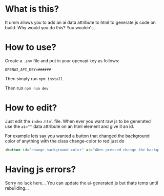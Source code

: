 # What is this?

It umm allows you to add an ai data attribute to html to generate js code on build. Why would you do this? You wouldn't...

# How to use?

Create a `.env` file and put in your openapi key as follows:

```
OPENAI_API_KEY=######
```

Then simply run 
`npm install`

Then run
`npm run dev`

# How to edit?

Just edit the `index.html` file. When ever you want raw js to be generated use the `ai=""` data attribute on an html element and give it an id.

For example lets say you wanted a button that changed the background color of anything with the class change-color to red just do 

```html
<button id="change-background-color" ai="When pressed change the background color of any class with change-color to red">Change color</button>
```

# Having js errors?
Sorry no luck here... You can update the ai-generated.js but thats temp until rebuilding...
